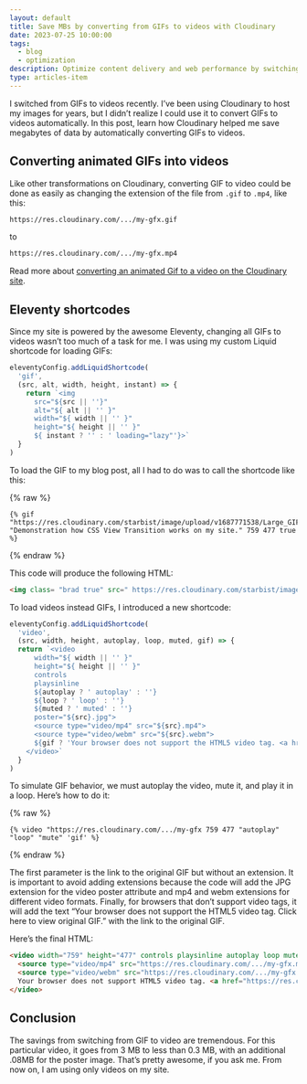 ```yaml
---
layout: default
title: Save MBs by converting from GIFs to videos with Cloudinary
date: 2023-07-25 10:00:00
tags:
  - blog
  - optimization
description: Optimize content delivery and web performance by switching from GIFs to videos with Cloudinary, saving MBs for faster loading.
type: articles-item
---
```


I switched from GIFs to videos recently. I’ve been using Cloudinary to host my images for years, but I didn’t realize I could use it to convert GIFs to videos automatically. In this post, learn how Cloudinary helped me save megabytes of data by automatically converting GIFs to videos.

## Converting animated GIFs into videos

Like other transformations on Cloudinary, converting GIF to video could be done as easily as changing the extension of the file from `.gif` to `.mp4`, like this:

```html
https://res.cloudinary.com/.../my-gfx.gif
```

to

```html
https://res.cloudinary.com/.../my-gfx.mp4
```

Read more about [converting an animated Gif to a video on the Cloudinary site](https://cloudinary.com/documentation/animated_images#converting_an_animated_gif_to_video).

## Eleventy shortcodes

Since my site is powered by the awesome Eleventy, changing all GIFs to videos wasn’t too much of a task for me. I was using my custom Liquid shortcode for loading GIFs:

```js
eleventyConfig.addLiquidShortcode(
  'gif',
  (src, alt, width, height, instant) => {
    return `<img
      src="${src || ''}"
      alt="${ alt || '' }"
      width="${ width || '' }"
      height="${ height || '' }"
      ${ instant ? '' : ' loading="lazy"'}>`
  }
)
```

To load the GIF to my blog post, all I had to do was to call the shortcode like this:

{% raw %}
```liquid
{% gif "https://res.cloudinary.com/starbist/image/upload/v1687771538/Large_GIF_1458x916_qd6iqv" "Demonstration how CSS View Transition works on my site." 759 477 true %}
```
{% endraw %}

This code will produce the following HTML:

```html
<img class= "brad true" src=" https://res.cloudinary.com/starbist/image/upload/v1687771538/Large_GIF_1458x916_qd6iqv" alt=" Demonstration how CSS View Transition works on my site." width= "759" height= "477" loading= "lazy">
```

To load videos instead GIFs, I introduced a new shortcode:

```js
eleventyConfig.addLiquidShortcode(
  'video',
  (src, width, height, autoplay, loop, muted, gif) => {
  return `<video
      width="${ width || '' }"
      height="${ height || '' }"
      controls
      playsinline
      ${autoplay ? ' autoplay' : ''}
      ${loop ? ' loop' : ''}
      ${muted ? ' muted' : ''}
      poster="${src}.jpg">
      <source type="video/mp4" src="${src}.mp4">
      <source type="video/webm" src="${src}.webm">
      ${gif ? 'Your browser does not support the HTML5 video tag. <a href="' + src + '.gif">Click here to view original GIF</a>' : ''}
    </video>`
  }
)
```

To simulate GIF behavior, we must autoplay the video, mute it, and play it in a loop. Here’s how to do it:

{% raw %}
```liquid
{% video "https://res.cloudinary.com/.../my-gfx 759 477 "autoplay" "loop" "mute" 'gif' %}
```
{% endraw %}

The first parameter is the link to the original GIF but without an extension. It is important to avoid adding extensions because the code will add the JPG extension for the video poster attribute and mp4 and webm extensions for different video formats. Finally, for browsers that don’t support video tags, it will add the text “Your browser does not support the HTML5 video tag. Click here to view original GIF.” with the link to the original GIF.

Here’s the final HTML:

```html
<video width="759" height="477" controls playsinline autoplay loop muted poster="https://res.cloudinary.com/.../my-gfx.jpg">
  <source type="video/mp4" src="https://res.cloudinary.com/.../my-gfx.mp4">
  <source type="video/webm" src="https://res.cloudinary.com/.../my-gfx.webm">
  Your browser does not support HTML5 video tag. <a href="https://res.cloudinary.com/.../my-gfx.gif">Click here to view original GIF</a>.
</video>
```

## Conclusion

The savings from switching from GIF to video are tremendous. For this particular video, it goes from 3 MB to less than 0.3 MB, with an additional .08MB for the poster image. That’s pretty awesome, if you ask me. From now on, I am using only videos on my site.

